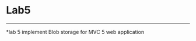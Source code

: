 # Lab5
_________________________________________________

*lab 5 implement Blob storage for MVC 5 web application
